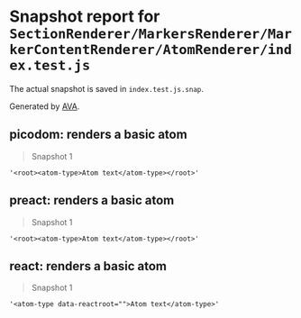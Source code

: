 # Snapshot report for `SectionRenderer/MarkersRenderer/MarkerContentRenderer/AtomRenderer/index.test.js`

The actual snapshot is saved in `index.test.js.snap`.

Generated by [AVA](https://ava.li).

## picodom: renders a basic atom

> Snapshot 1

    '<root><atom-type>Atom text</atom-type></root>'

## preact: renders a basic atom

> Snapshot 1

    '<root><atom-type>Atom text</atom-type></root>'

## react: renders a basic atom

> Snapshot 1

    '<atom-type data-reactroot="">Atom text</atom-type>'
